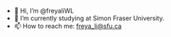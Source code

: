 - 👋 Hi, I’m @freyaliWL
- 🌱 I’m currently studying at Simon Fraser University.
- 📫 How to reach me: freya_li@sfu.ca
<!---
freyaliWL/freyaliWL is a ✨ special ✨ repository because its `README.md` (this file) appears on your GitHub profile.
You can click the Preview link to take a look at your changes.
--->
